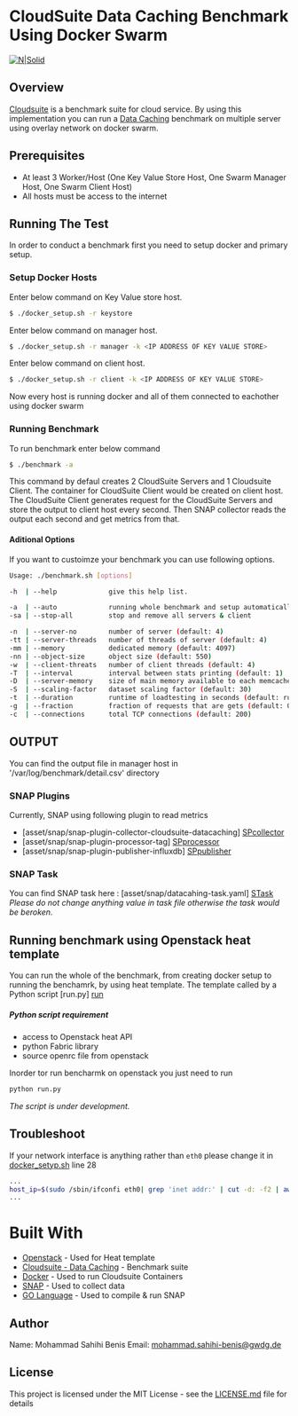 # CloudSuite Data Caching Benchmark Using Docker Swarm

[![N|Solid](https://www.gwdg.de/GWDG-Theme-1.0-SNAPSHOT/images/gwdg_logo.svg)](https://nodesource.com/products/nsolid)

## Overview
[Cloudsuite] is a benchmark suite for cloud service. By using this implementation you can run a [Data Caching] benchmark on multiple server using overlay network on docker swarm.

## Prerequisites
  - At least 3 Worker/Host (One Key Value Store Host, One Swarm Manager Host, One Swarm Client Host)
  - All hosts must be access to the internet

## Running The Test
In order to conduct a benchmark first you need to setup docker and primary setup.

### Setup Docker Hosts
Enter below command on Key Value store host.
```sh
$ ./docker_setup.sh -r keystore
```
Enter below command on manager host.
```sh
$ ./docker_setup.sh -r manager -k <IP ADDRESS OF KEY VALUE STORE>
```
Enter below command on client host.
```sh
$ ./docker_setup.sh -r client -k <IP ADDRESS OF KEY VALUE STORE>
```
Now every host is running docker and all of them connected to eachother using docker swarm

### Running Benchmark
To run benchmark enter below command
```sh
$ ./benchmark -a
```
This command by defaul creates 2 CloudSuite Servers and 1 Cloudsuite Client. The container for CloudSuite Client would be created on client host. The CloudSuite Client generates request for the CloudSuite Servers and store the output to client host every second. Then SNAP collector reads the output each second and get metrics from that.
#### Aditional Options
If you want to custoimze your benchmark you can use following options.
```sh
Usage: ./benchmark.sh [options]

-h  | --help             give this help list.

-a  | --auto             running whole benchmark and setup automatically
-sa | --stop-all         stop and remove all servers & client

-n  | --server-no        number of server (default: 4)
-tt | --server-threads   number of threads of server (default: 4)
-mm | --memory           dedicated memory (default: 4097)
-nn | --object-size      object size (default: 550)
-w  | --client-threats   number of client threads (default: 4)
-T  | --interval         interval between stats printing (default: 1)
-D  | --server-memory    size of main memory available to each memcached server in MB (default: 4096)
-S  | --scaling-factor   dataset scaling factor (default: 30)
-t  | --duration         runtime of loadtesting in seconds (default: run forever)
-g  | --fraction         fraction of requests that are gets (default: 0.8)
-c  | --connections      total TCP connections (default: 200)
```
## OUTPUT
You can find the output file in manager host in '/var/log/benchmark/detail.csv' directory

### SNAP Plugins

Currently, SNAP using following plugin to read metrics

* [asset/snap/snap-plugin-collector-cloudsuite-datacaching] [SPcollector]
* [asset/snap/snap-plugin-processor-tag] [SPprocessor]
* [asset/snap/snap-plugin-publisher-influxdb] [SPpublisher]

### SNAP Task
You can find SNAP task here : [asset/snap/datacahing-task.yaml] [STask]
*Please do not change anything value in task file otherwise the task would be beroken.*

## Running benchmark using Openstack heat template
You can run the whole of the benchmark, from creating docker setup to running the benchamrk, by using heat template.
The template called by a Python script [run.py] [run]
##### Python script requirement

* access to Openstack heat API
* python Fabric library
* source openrc file from openstack

Inorder tor run bencharmk on openstack you just need to run
```sh
python run.py
```
*The script is under development.*

## Troubleshoot
If your network interface is anything rather than `eth0` please change it in [docker_setyp.sh](docker_setup.sh) line 28
```sh
...
host_ip=$(sudo /sbin/ifconfi eth0| grep 'inet addr:' | cut -d: -f2 | awk '{print $1}')
...
```
# Built With

* [Openstack](https://www.openstack.org/) - Used for Heat template
* [Cloudsuite - Data Caching](http://cloudsuite.ch/datacaching/) - Benchmark suite
* [Docker](https://www.docker.com/) - Used to run Cloudsuite Containers
* [SNAP](https://github.com/intelsdi-x/snap) - Used to collect data
* [GO Language](https://golang.org/) - Used to compile  & run SNAP

## Author
Name: Mohammad Sahihi Benis
Email: mohammad.sahihi-benis@gwdg.de

License
-------
This project is licensed under the MIT License - see the [LICENSE.md](LICENSE.md) file for details


   [Cloudsuite]: <http://cloudsuite.ch>
   [Data Caching]: <https://github.com/ParsaLab/cloudsuite/tree/master/benchmarks/data-caching>
   [SPcollector]: <https://gitlab.gwdg.de/mikelangelo/cs-dataCaching/blob/master/asset/snap/snap-plugin-collector-cloudsuite-datacaching>
   [SPprocessor]: <https://gitlab.gwdg.de/mikelangelo/cs-dataCaching/blob/master/asset/snap/snap-plugin-processor-tag>
   [SPpublisher]:<https://gitlab.gwdg.de/mikelangelo/cs-dataCaching/blob/master/asset/snap/snap-plugin-publisher-influxdb>
   [STask]: <https://gitlab.gwdg.de/mikelangelo/cs-dataCaching/blob/master/asset/snap/datacaching-task.yaml>
   [run]: <https://gitlab.gwdg.de/mikelangelo/cs-dataCaching/blob/master/heat_template/run.py>
